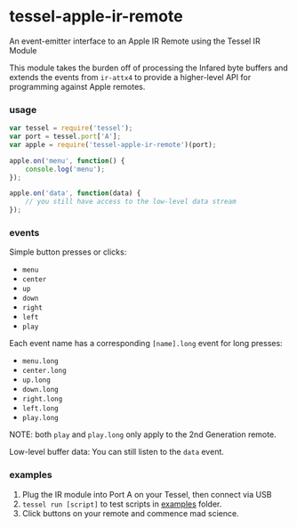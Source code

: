 # tessel-apple-ir-remote

An event-emitter interface to an Apple IR Remote using the Tessel IR Module

This module takes the burden off of processing the Infared byte buffers and extends the events from `ir-attx4` to provide a higher-level API for programming against Apple remotes.

### usage

```javascript
var tessel = require('tessel');
var port = tessel.port['A'];
var apple = require('tessel-apple-ir-remote')(port);

apple.on('menu', function() {
    console.log('menu');
});

apple.on('data', function(data) {
    // you still have access to the low-level data stream
});
```

### events

Simple button presses or clicks:

 - `menu`
 - `center`
 - `up`
 - `down`
 - `right`
 - `left`
 - `play`

Each event name has a corresponding `[name].long` event for long presses:

 - `menu.long`
 - `center.long`
 - `up.long`
 - `down.long`
 - `right.long`
 - `left.long`
 - `play.long`

NOTE: both `play` and `play.long` only apply to the 2nd Generation remote.

Low-level buffer data: You can still listen to the `data` event.

### examples

1. Plug the IR module into Port A on your Tessel, then connect via USB
2. `tessel run [script]` to test scripts in [examples](./examples) folder.
3. Click buttons on your remote and commence mad science.